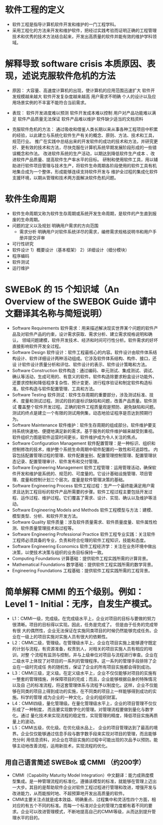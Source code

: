 # 软件工程的定义
- 软件工程是指导计算机软件开发和维护的一门工程学科。
- 采用工程化的方法来开发和维护软件，把经过实践考验而证明正确的工程管理技术和优秀的技术方法结合起来，开发出高质量的软件并能有效的维护学科领域。

# 解释导致 software crisis 本质原因、表现，述说克服软件危机的方法
- 原因：
	大容量、高速度计算机的出现，使计算机的应用范围迅速扩大	软件开发规模越来越大
	软件开发复杂度越来越高
	用户需求不明确
	个人的设计以及应用场景实例的不丰富不能符合当前需求。

- 表现：
  软件开发进度难以预测
  软件开发成本难以控制
  用户对产品功能难以满足
  软件产品质量无法保证
  软件产品难以维护
  软件缺少适当的文档资料

- 克服软件危机的方法：
  通过吸收和借鉴人类长期以来从事各种工程项目中积累的经验，以此建立与系统化软件生产有关的概念、原则、方法、技术和工具，规范行业。
  推广在实践中总结出来的开发软件的成功的技术和方法，并研究更好、更有效的技术和方法，尽快克服在计算机系统早期发展阶段形成的一些错误概念和作法。
  改进软件系统的生产活动，以期达到降低软件生产成本 、改进软件产品质量、提高软件生产率水平的目标。
  研制和使用软件工具，用以辅助进行软件项目管理与技术生产，将软件生命周期各阶段使用的软件工具有机地集合成为一个整体，形成能够连续支持软件开发与
  维护全过程的集成化软件支援环境，以期从管理和技术两方面解决软件危机问题。


# 软件生命周期
- 软件生命周期又称为软件生存周期或系统开发生命周期，是软件的产生直到报废的生命周期。
- 问题的定义以及规划
	明确用户需求的方向范围
  - 需求分析
	明确用户对软件系统详尽的需求，编修需求规格说明书和用户手册并提交评审
- 可行性研究
- 软件设计
	1）概要设计（基本框架）
	2）详细设计（细分模块）
- 程序编码
- 软件测试
- 运行维护

# SWEBoK 的 15 个知识域（An Overview of the SWEBOK Guide 请中文翻译其名称与简短说明）
- Software Requirements 软件需求：用来描述解决现实世界某个问题的软件产品及对软件产品的约束，设计需求获取、需求分析、建立需求规格说明和确认，
领域问题建模，软件开发技术、经济和时间可行性分析。软件需求的好坏直接影响软件开发全过程。
- Software Design 软件设计：软件工程最核心的内容。软件设计由软件体系结构设计、软件详细设计两种活动组成。它涉及软件体系结构、构件、接口，还设
计软件设计质量分析和评估、软件设计的表示、软件设计策略和方法。
- Software Construction 软件构造：通过编码、单元测试、集成测试、调试、确认等活动，生成可用的、有意义的软件。软件构造除要求粉盒设计功能外，
还要求控制和降低程序复杂性、预计变更、进行程序验证和制定软件构造标准。软件构造与软件配置管理、工具和方法。
- Software Testing 软件测试：软件生存周期的重要部分，涉及测试标准、技术、度量和测试过程。测试的目的是标识缺陷和问题，改善产品质量。软件测试
覆盖整个软件开发过程。正确的软件工程质量观是预防、避免缺陷和问题。测试的终点是建立一个有限的测试用例集，动态地验证程序是否达到预期行为。
- Software Maintenance 软件维护：软件生存周期的组成部分。软件维护要支持系统快速地、便捷地满足新的需求。基于服务的软件维护越来越受到重视。
软件组织力图是软件运营时间更长，软件维护成为令人关注的焦点。
- Software Configuration Management 软件配置管理：是一种标识、组织和控制修改的技术，维护整个系统生命周期中软件配置的一致性和可追踪性。
内容包括配置管理过程的管理、软件配置鉴别、配置管理控制管理、配置管理状态记录、配置管理审计、软件发布和交付管理。
- Software Engineering Management 软件工程管理：运用管理活动，确保软件开发和维护是系统的、规范的、可度量的。它设计基础设施管理、项目管
理、度量和控制计划三个层次。度量是软件管理决策的基础。
- Software Engineering Process 软件工程过程：生产一个最终能满足用户需求且达到工程目标的软件产品所需要的步骤。软件工程过程主要包括开发过
程、运作过程、维护过程。它们覆盖了需求、设计、实现、确认以及维护等活动。
- Software Engineering Models and Methods 软件工程模型与方法：建模、 模型类型、分析、和软件开发方法。
- Software Quality 软件质量：涉及软件质量需求、软件质量度量、软件属性检测、软件质量管理技术和过程等。
- Software Engineering Professional Practice 软件工程专业实践：关注软件工程师必须具备的专业，负责和符合伦理的软件工程知识，技能和态度。
- Software Engineering Economics 软件工程经济学：关注在业务环境中做出决策，以使技术决策与组织的业务目标保持一致。
- Computing Foundations 计算基础：提供软件工程实践所需的计算背景。
- Mathematical Foundations 数学基础：提供软件工程实践所需的数学背景。
- Engineering Foundations 工程基础：提供软件工程实践所需的工程背景。

# 简单解释 CMMI 的五个级别。例如：Level 1 - Initial：无序，自发生产模式。
- L1：CMMI一级，完成级。在完成级水平上，企业对项目的目标与要做的努力很清晰。项目的目标得以实现。因此，任务是完成了。 但是由于任务的完成带有很
大的偶然性，企业无法保证在实施同类项目的时候仍然能够完成任务。企业在一级上的项目实施对实施人员有很大的依赖性。
- L2：CMMI二级，管理级。在管理级水平上，企业在项目实施上能够遵守既定的计划与流程，有资源准备，权责到人，对相关的项目实施人员有相应的培训，对整
个流程有监测与控制，并与上级单位对项目与流程进行审查。企业在二级水平上体现了对项目的一系列的管理程序。这一系列的管理手段排除了企业在一级时完成任
务的随机性，保证了企业的所有项目实施都会得到成功。
- L3：CMMI三级，定义级。在定义级水平上，企业不仅仅能够对项目的实施有一整套的管理措施，并保障项目的完成；而且，企业能够根据自身的特殊情况以及自
己的标准流程，将这套管理体系与流程予以制度化。这样，企业不仅能够在同类的项目上得到成功的实施，在不同类的项目上一样能够得到成功的实施。科学的管理
成为企业的一种文化，企业的组织财富。
- L4：CMMI四级，量化管理级。在量化管理级水平上，企业的项目管理不仅仅形成了一种制度， 而且要实现数字化的管理。对管理流程要做到量化与数字化。通过
量化技术来实现流程的稳定性，实现管理的精度，降低项目实施再质量上的波动。
- L5：CMMI五级，优化级。在优化级水品上， 企业的项目管理达到了最高的境界。企业仅仅能够通过信息手段与数字数手段来实现对项目的管理，而且能够充分利
用信息资料，对企业在项目实施的过程中可能出现的次品予以预防。能够主动地改善流程，运用新技术，实现流程的优化。

## 用自己语言简述 SWEBok 或 CMMI （约200字）
- CMMI（Capability Maturity Model Integration）中文翻译：能力成熟度模型集成。是一种管理流程的标准化。遵循该模型的标准，就能够在管理上迈出一大步。其目的是帮助软件企业对软件工程过程进行管理和改进，增强开发与改进能力，从而能按时地、不超预算地开发出高质量的软件。
- CMMI主要关注点就是成本效益、明确重点、过程集中和灵活性四个方面，相对应的有五个不同的标准。而每一个标准对企业的管理力度都有着不同的要求。企业可以改进管理模式，不断地提高自己的CMMI等级，从而达到提升管理水平的目的。
